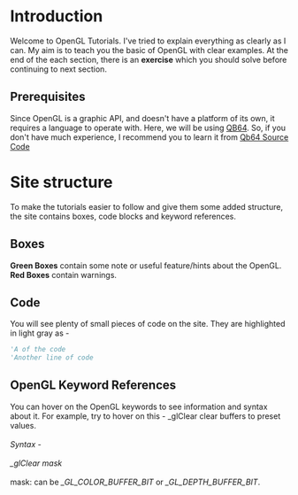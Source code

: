 # Introduction

Welcome to OpenGL Tutorials. I've tried to explain everything as clearly as I can. My aim is to teach you the basic of OpenGL
with clear examples. At the end of the each section, there is an **exercise** which you should solve before continuing to next
section.

## Prerequisites
Since OpenGL is a graphic API, and doesn't have a platform of its own, it requires a language to operate with. Here, we will be using
[QB64](http://www.qb64.net/). So, if you don't have much experience, I recommend you to learn it from [Qb64 Source Code](http://www.qb64sourcecode.com)

# Site structure
To make the tutorials easier to follow and give them some added structure, the site contains boxes, code blocks and keyword references. 

## Boxes
<div class="hint-box">
  <b>Green Boxes</b> contain some note or useful feature/hints about the OpenGL.
</div>
<div class="warning-box">
  <b>Red Boxes</b> contain warnings.
</div>

## Code
You will see plenty of small pieces of code on the site. They are highlighted in light gray as -

```vb
'A of the code
'Another line of code
```

## OpenGL Keyword References
You can hover on the OpenGL keywords to see information and syntax about it.
For example, try to hover on this - 
<span id="keyword-info" keyword-title="_glClear">
   _glClear clear buffers to preset values. <br><br>
  <i>Syntax - </i><br><br>
  <i>_glClear mask</i><br><br>
  mask: can be <i>_GL_COLOR_BUFFER_BIT</i> or <i>_GL_DEPTH_BUFFER_BIT</i>.<br>
</span>
